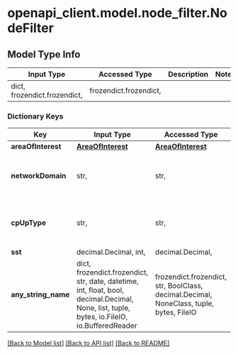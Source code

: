 # openapi_client.model.node_filter.NodeFilter

## Model Type Info
Input Type | Accessed Type | Description | Notes
------------ | ------------- | ------------- | -------------
dict, frozendict.frozendict,  | frozendict.frozendict,  |  | 

### Dictionary Keys
Key | Input Type | Accessed Type | Description | Notes
------------ | ------------- | ------------- | ------------- | -------------
**areaOfInterest** | [**AreaOfInterest**](AreaOfInterest.md) | [**AreaOfInterest**](AreaOfInterest.md) |  | [optional] 
**networkDomain** | str,  | str,  |  | [optional] must be one of ["CN", "RAN", ] 
**cpUpType** | str,  | str,  |  | [optional] must be one of ["CP", "UP", ] 
**sst** | decimal.Decimal, int,  | decimal.Decimal,  |  | [optional] 
**any_string_name** | dict, frozendict.frozendict, str, date, datetime, int, float, bool, decimal.Decimal, None, list, tuple, bytes, io.FileIO, io.BufferedReader | frozendict.frozendict, str, BoolClass, decimal.Decimal, NoneClass, tuple, bytes, FileIO | any string name can be used but the value must be the correct type | [optional]

[[Back to Model list]](../../README.md#documentation-for-models) [[Back to API list]](../../README.md#documentation-for-api-endpoints) [[Back to README]](../../README.md)

